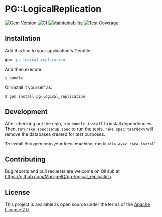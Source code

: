 # PG::LogicalReplication

[![Gem Version](https://badge.fury.io/rb/pg-logical_replication.svg)](http://badge.fury.io/rb/pg-logical_replication)
[![CI](https://github.com/ManageIQ/pg-logical_replication/actions/workflows/ci.yaml/badge.svg)](https://github.com/ManageIQ/pg-logical_replication/actions/workflows/ci.yaml)
[![Maintainability](https://api.codeclimate.com/v1/badges/9967445630b9e8ff2fe5/maintainability)](https://codeclimate.com/github/ManageIQ/pg-logical_replication/maintainability)
[![Test Coverage](https://api.codeclimate.com/v1/badges/9967445630b9e8ff2fe5/test_coverage)](https://codeclimate.com/github/ManageIQ/pg-logical_replication/test_coverage)

## Installation

Add this line to your application's Gemfile:

```ruby
gem 'pg-logical_replication'
```

And then execute:

    $ bundle

Or install it yourself as:

    $ gem install pg-logical_replication

## Development

After checking out the repo, run `bundle install` to install dependencies. Then, run `rake spec:setup spec` to run the tests. `rake spec:teardown` will remove the databases created for test purposes.

To install this gem onto your local machine, run `bundle exec rake install`.

## Contributing

Bug reports and pull requests are welcome on GitHub at https://github.com/ManageIQ/pg-logical_replication.

## License

This project is available as open source under the terms of the [Apache License 2.0](http://www.apache.org/licenses/LICENSE-2.0).

